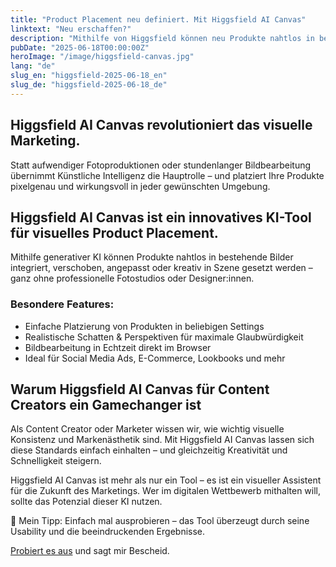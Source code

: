 ```yaml
---
title: "Product Placement neu definiert. Mit Higgsfield AI Canvas"
linktext: "Neu erschaffen?"
description: "Mithilfe von Higgsfield können neu Produkte nahtlos in bestehende Bilder integriert werden."
pubDate: "2025-06-18T00:00:00Z"
heroImage: "/image/higgsfield-canvas.jpg"
lang: "de"
slug_en: "higgsfield-2025-06-18_en"
slug_de: "higgsfield-2025-06-18_de"
---
```


## Higgsfield AI Canvas revolutioniert das visuelle Marketing. 

Statt aufwendiger Fotoproduktionen oder stundenlanger Bildbearbeitung übernimmt Künstliche Intelligenz die Hauptrolle – und platziert Ihre Produkte pixelgenau und wirkungsvoll in jeder gewünschten Umgebung.

## Higgsfield AI Canvas ist ein innovatives KI-Tool für visuelles Product Placement.
Mithilfe generativer KI können Produkte nahtlos in bestehende Bilder integriert, verschoben, angepasst oder kreativ in Szene gesetzt werden – ganz ohne professionelle Fotostudios oder Designer:innen.

### Besondere Features:
- Einfache Platzierung von Produkten in beliebigen Settings
- Realistische Schatten & Perspektiven für maximale Glaubwürdigkeit
- Bildbearbeitung in Echtzeit direkt im Browser
- Ideal für Social Media Ads, E-Commerce, Lookbooks und mehr

## Warum Higgsfield AI Canvas für Content Creators ein Gamechanger ist
Als Content Creator oder Marketer wissen wir, wie wichtig visuelle Konsistenz und Markenästhetik sind. Mit Higgsfield AI Canvas lassen sich diese Standards einfach einhalten – und gleichzeitig Kreativität und Schnelligkeit steigern.

Higgsfield AI Canvas ist mehr als nur ein Tool – es ist ein visueller Assistent für die Zukunft des Marketings. Wer im digitalen Wettbewerb mithalten will, sollte das Potenzial dieser KI nutzen.

🧪 Mein Tipp: Einfach mal ausprobieren – das Tool überzeugt durch seine Usability und die beeindruckenden Ergebnisse.

[Probiert es aus](https://higgsfield.ai/) und sagt mir Bescheid.